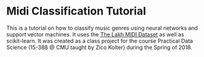 # Midi Classification Tutorial
This is a tutorial on how to classify music genres using neural networks and support vector machines. It uses the
[The Lakh MIDI Dataset](http://colinraffel.com/projects/lmd/) as well as scikit-learn. It was created as a class
project for the course Practical Data Science (15-388 @ CMU taught by Zico Kolter) during the Spring of 2018.
